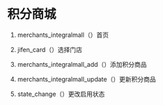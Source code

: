 # 积分商城

1. merchants_integralmall（）首页

2. jifen_card（）选择门店

3. merchants_integralmall_add（）添加积分商品

4. merchants_integralmall_update（）更新积分商品

5. state_change（）更改启用状态